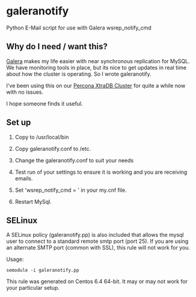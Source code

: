 galeranotify
============

Python E-Mail script for use with Galera wsrep_notify_cmd

Why do I need / want this?
--------------------------

[Galera](http://codership.com/products/galera_replication) makes my life easier with near synchronous replication for MySQL.  We have monitoring tools in place, but its nice to get updates in real time about how the cluster is operating.  So I wrote galeranotify.

I've been using this on our [Percona XtraDB Cluster](http://www.percona.com/software/percona-xtradb-cluster) for quite a while now with no issues.

I hope someone finds it useful.

Set up
------

1. Copy to /usr/local/bin 

2. Copy galeranotify.conf to /etc.

3. Change the galeranotify.conf to suit your needs

4. Test run of your settings to ensure it is working and you are receiving emails.

5. Set 'wsrep_notify_cmd = <path of galeranotify.py>' in your my.cnf file.

6. Restart MySql.

SELinux
-------

A SELinux policy (galeranotify.pp) is also included that allows the mysql user to connect to a standard remote smtp port (port 25).  If you are using an alternate SMTP port (common with SSL), this rule will not work for you.

Usage:

    semodule -i galeranotify.pp

This rule was generated on Centos 6.4 64-bit.  It may or may not work for your particular setup.
